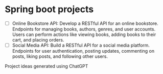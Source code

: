 # Spring boot projects

- [ ] Online Bookstore API: Develop a RESTful API for an online bookstore. Endpoints for managing books, authors, genres, and user accounts. Users can perform actions like viewing books, adding books to their cart, and placing orders.
- [ ] Social Media API: Build a RESTful API for a social media platform. Endpoints for user authentication, posting updates, commenting on posts, liking posts, and following other users.

Project ideas generated using ChatGPT

